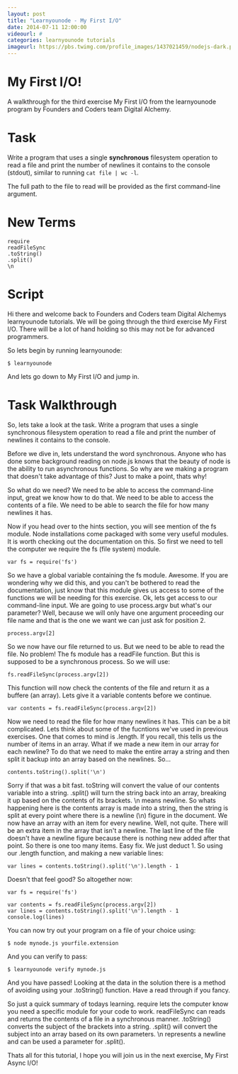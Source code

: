 ```yaml
---
layout: post
title: "Learnyounode - My First I/O"
date: 2014-07-11 12:00:00
videourl: #
categories: learnyounode tutorials
imageurl: https://pbs.twimg.com/profile_images/1437021459/nodejs-dark.png
---
```

# My First I/O!

A walkthrough for the third exercise My First I/O from the learnyounode program by Founders and Coders team Digital Alchemy. 

# Task
Write a program that uses a single **synchronous** filesystem operation to read a file and print the number of newlines it contains to the console (stdout), similar to running `cat file | wc -l`.

The full path to the file to read will be provided as the first command-line argument.

# New Terms
    require
    readFileSync
    .toString()
    .split()
    \n

# Script
Hi there and welcome back to Founders and Coders team Digital Alchemys learnyounode tutorials. We will be going through the third exercise My First I/O. There will be a lot of hand holding so this may not be for advanced programmers. 

So lets begin by running learnyounode:

    $ learnyounode

And lets go down to My First I/O and jump in.   

# Task Walkthrough
So, lets take a look at the task. Write a program that uses a single synchronous filesystem operation to read a file and print the number of newlines it contains to the console.

Before we dive in, lets understand the word synchronous. Anyone who has done some background reading on node.js knows that the beauty of node is the ability to run asynchronous functions. So why are we making a program that doesn't take advantage of this? Just to make a point, thats why!

So what do we need? We need to be able to access the command-line input, great we know how to do that. We need to be able to access the contents of a file. We need to be able to search the file for how many newlines it has. 

Now if you head over to the hints section, you will see mention of the fs module. Node installations come packaged with some very useful modules. It is worth checking out the documentation on this. So first we need to tell the computer we require the fs (file system) module. 

    var fs = require('fs')
    
So we have a global variable containing the fs module. Awesome. If you are wondering why we did this, and you can't be bothered to read the documentation, just know that this module gives us access to some of the functions we will be needing for this exercise. Ok, lets get access to our command-line input. We are going to use process.argv but what's our parameter? Well, because we will only have one argument proceeding our file name and that is the one we want we can just ask for position 2.

    process.argv[2]
    
So we now have our file returned to us. But we need to be able to read the file. No problem! The fs module has a readFile function. But this is supposed to be a synchronous process. So we will use:

    fs.readFileSync(process.argv[2])
    
This function will now check the contents of the file and return it as a buffere (an array). Lets give it a variable contents before we continue.

    var contents = fs.readFileSync(process.argv[2])
    
Now we need to read the file for how many newlines it has. This can be a bit complicated. Lets think about some of the fucntions we've used in previous exercises. One that comes to mind is .length. If you recall, this tells us the number of items in an array. What if we made a new item in our array for each newline? To do that we need to make the entire array a string and then split it backup into an array based on the newlines. So...

    contents.toString().split('\n')
    
Sorry if that was a bit fast. toString will convert the value of our contents variable into a string. .split() will turn the string back into an array, breaking it up based on the contents of its brackets. \n means newline. So whats happening here is the contents array is made into a string, then the string is split at every point where there is a newline (\n) figure in the document. We now have an array with an item for every newline. Well, not quite. There will be an extra item in the array that isn't a newline. The last line of the file doesn't have a newline figure because there is nothing new added after that point. So there is one too many items. Easy fix. We just deduct 1. So using our .length function, and making a new variable lines:

    var lines = contents.toString().split('\n').length - 1
    
Doesn't that feel good? So altogether now:

    var fs = require('fs')
    
    var contents = fs.readFileSync(process.argv[2])
    var lines = contents.toString().split('\n').length - 1
    console.log(lines)
    
You can now try out your program on a file of your choice using:
    
    $ node mynode.js yourfile.extension
    
And you can verify to pass:

    $ learnyounode verify mynode.js
    
And you have passed! Looking at the data in the solution there is a method of avoiding using your .toString() function. Have a read through if you fancy.

So just a quick summary of todays learning. require lets the computer know you need a specific module for your code to work. readFileSync can reads and returns the contents of a file in a synchronous manner. .toString() converts the subject of the brackets into a string. .split() will convert the subject into an array based on its own parameters. \n represents a newline and can be used a parameter for .split(). 

Thats all for this tutorial, I hope you will join us in the next exercise, My First Async I/O!
